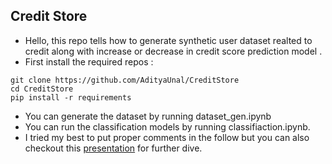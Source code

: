 ## Credit Store
- Hello, this repo tells how to generate synthetic user dataset realted to credit along with increase or decrease in credit score prediction model .
- First install the required repos : 
```shell
git clone https://github.com/AdityaUnal/CreditStore
cd CreditStore
pip install -r requirements
```
- You can generate the dataset by running dataset_gen.ipynb
- You can run the classification models by running classifiaction.ipynb.
- I tried my best to put proper comments in the follow but you can also checkout this [presentation](https://docs.google.com/presentation/d/1ejRdbq9XU6fAVG7NxVMHM_5-VJkebB9o/edit?slide=id.p1#slide=id.p1)  for further dive.
